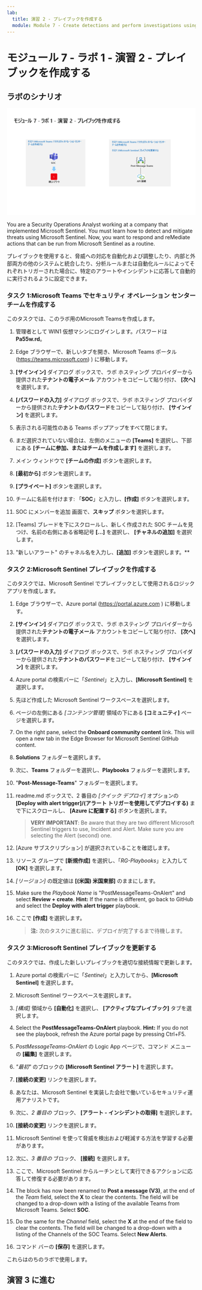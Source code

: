 ```yaml
---
lab:
  title: 演習 2 - プレイブックを作成する
  module: Module 7 - Create detections and perform investigations using Microsoft Sentinel
---
```


# <a name="module-7---lab-1---exercise-2---create-a-playbook"></a>モジュール 7 - ラボ 1 - 演習 2 - プレイブックを作成する

## <a name="lab-scenario"></a>ラボのシナリオ

![ラボの概要。](../Media/SC-200-Lab_Diagrams_Mod7_L1_Ex2.png)

You are a Security Operations Analyst working at a company that implemented Microsoft Sentinel. You must learn how to detect and mitigate threats using Microsoft Sentinel. Now, you want to respond and reMediate actions that can be run from Microsoft Sentinel as a routine.

プレイブックを使用すると、脅威への対応を自動化および調整したり、内部と外部両方の他のシステムと統合したり、分析ルールまたは自動化ルールによってそれぞれトリガーされた場合に、特定のアラートやインシデントに応答して自動的に実行されるように設定できます。 


### <a name="task-1-create-a-security-operations-center-team-in-microsoft-teams"></a>タスク 1:Microsoft Teams でセキュリティ オペレーション センター チームを作成する

このタスクでは、このラボ用のMicrosoft Teamsを作成します。

1. 管理者として WIN1 仮想マシンにログインします。パスワードは**Pa55w.rd**。  

1. Edge ブラウザーで、新しいタブを開き、Microsoft Teams ポータル (https://teams.microsoft.com) ) に移動します。

1. **[サインイン]** ダイアログ ボックスで、ラボ ホスティング プロバイダーから提供された**テナントの電子メール** アカウントをコピーして貼り付け、 **[次へ]** を選択します。

1. **[パスワードの入力]** ダイアログ ボックスで、ラボ ホスティング プロバイダーから提供された**テナントのパスワード**をコピーして貼り付け、 **[サインイン]** を選択します。

1. 表示される可能性のある Teams ポップアップをすべて閉じます。

1. まだ選択されていない場合は、左側のメニューの **[Teams]** を選択し、下部にある **[チームに参加、またはチームを作成します]** を選択します。

1. メイン ウィンドウで **[チームの作成]** ボタンを選択します。

1. **[最初から]** ボタンを選択します。

1. **[プライベート]** ボタンを選択します。

1. チームに名前を付けます: 「**SOC**」と入力し、**[作成]** ボタンを選択します。

1. SOC にメンバーを追加 画面で、**スキップ** ボタンを選択します。 

1. [Teams] ブレードを下にスクロールし、新しく作成された SOC チームを見つけ、名前の右側にある省略記号 **[...]** を選択し、 **[チャネルの追加]** を選択します。

1. "新しいアラート" のチャネル名を入力し、**[追加]** ボタンを選択します。**


### <a name="task-2-create-a-playbook-in-microsoft-sentinel"></a>タスク 2:Microsoft Sentinel プレイブックを作成する

このタスクでは、Microsoft Sentinel でプレイブックとして使用されるロジック アプリを作成します。

1. Edge ブラウザーで、Azure portal (https://portal.azure.com ) に移動します。

1. **[サインイン]** ダイアログ ボックスで、ラボ ホスティング プロバイダーから提供された**テナントの電子メール** アカウントをコピーして貼り付け、 **[次へ]** を選択します。

1. **[パスワードの入力]** ダイアログ ボックスで、ラボ ホスティング プロバイダーから提供された**テナントのパスワード**をコピーして貼り付け、 **[サインイン]** を選択します。

1. Azure portal の検索バーに「*Sentinel*」と入力し、**[Microsoft Sentinel]** を選択します。

1. 先ほど作成した Microsoft Sentinel ワークスペースを選択します。

1. ページの左側にある *[コンテンツ管理]* 領域の下にある **[コミュニティ]** ページを選択します。

1. On the right pane, select the <bpt id="p1">**</bpt>Onboard community content<ept id="p1">**</ept> link. This will open a new tab in the Edge Browser for Microsoft Sentinel GitHub content.

1. **Solutions** フォルダーを選択します。

1. 次に、**Teams** フォルダーを選択し、**Playbooks** フォルダーを選択します。

1. "**Post-Message-Teams**" フォルダーを選択します。

1. readme.md ボックスで、2 番目の *[クイック デプロイ]* オプションの **[Deploy with alert trigger]/(アラート トリガーを使用してデプロイする)** まで下にスクロールし、 **[Azure に配置する]** ボタンを選択します。  

    ><bpt id="p1">**</bpt>VERY IMPORTANT<ept id="p1">**</ept>: Be aware that they are two different Microsoft Sentinel triggers to use, Incident and Alert. Make sure you are selecting the Alert (second) one.

1. [Azure サブスクリプション] が選択されていることを確認します。

1. リソース グループで **[新規作成]** を選択し、「*RG-Playbooks*」と入力して **[OK]** を選択します。

1. *[リージョン]* の既定値は **[(米国) 米国東部]** のままにします。

1. Make sure the <bpt id="p1">*</bpt>Playbook Name<ept id="p1">*</ept> is "PostMessageTeams-OnAlert" and select <bpt id="p2">**</bpt>Review + create<ept id="p2">**</ept>. <bpt id="p1">**</bpt>Hint:<ept id="p1">**</ept> If the name is different, go back to GitHub and select the <bpt id="p2">**</bpt>Deploy with alert trigger<ept id="p2">**</ept> playbook.

1. ここで **[作成]** を選択します。 

    >**注:**  次のタスクに進む前に、デプロイが完了するまで待機します。


### <a name="task-3-update-a-playbook-in-microsoft-sentinel"></a>タスク 3:Microsoft Sentinel プレイブックを更新する

このタスクでは、作成した新しいプレイブックを適切な接続情報で更新します。

1. Azure portal の検索バーに「*Sentinel*」と入力してから、**[Microsoft Sentinel]** を選択します。

1. Microsoft Sentinel ワークスペースを選択します。

1. *[構成]* 領域から **[自動化]** を選択し、 **[アクティブなプレイブック]** タブを選択します。

1. Select the <bpt id="p1">**</bpt>PostMessageTeams-OnAlert<ept id="p1">**</ept> playbook. <bpt id="p1">**</bpt>Hint:<ept id="p1">**</ept> If you do not see the playbook, refresh the Azure portal page by pressing Ctrl+F5.

1. *PostMessageTeams-OnAlert* の Logic App ページで、コマンド メニューの **[編集]** を選択します。

1. *"最初"* のブロックの **[Microsoft Sentinel アラート]** を選択します。

1. **[接続の変更]** リンクを選択します。

1. あなたは、Microsoft Sentinel を実装した会社で働いているセキュリティ運用アナリストです。

1. 次に、*2 番目の* ブロック、 **[アラート - インシデントの取得]** を選択します。

1. **[接続の変更]** リンクを選択します。

1. Microsoft Sentinel を使って脅威を検出および軽減する方法を学習する必要があります。

1. 次に、*3 番目の* ブロック、 **[接続]** を選択します。

1. ここで、Microsoft Sentinel からルーチンとして実行できるアクションに応答して修復する必要があります。

1. The block has now been renamed to <bpt id="p1">**</bpt>Post a message (V3)<ept id="p1">**</ept>, at the end of the <bpt id="p2">*</bpt>Team<ept id="p2">*</ept> field, select the <bpt id="p3">**</bpt>X<ept id="p3">**</ept> to clear the contents. The field will be changed to a drop-down with a listing of the available Teams from Microsoft Teams. Select <bpt id="p1">**</bpt>SOC<ept id="p1">**</ept>.

1. Do the same for the <bpt id="p1">*</bpt>Channel<ept id="p1">*</ept> field, select the <bpt id="p2">**</bpt>X<ept id="p2">**</ept> at the end of the field to clear the contents. The field will be changed to a drop-down with a listing of the Channels of the SOC Teams. Select <bpt id="p1">**</bpt>New Alerts<ept id="p1">**</ept>.

1. コマンド バーの **[保存]** を選択します。

これらはのちのラボで使用します。

## <a name="proceed-to-exercise-3"></a>演習 3 に進む
